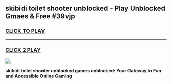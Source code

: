 
## skibidi toilet shooter unblocked - Play Unblocked Gmaes & Free #39vjp
<h3>
<a href="https://news.freeplayer.one?title=skibidi_toilet_shooter_unblocked&ref=03M">CLICK TO PLAY</a></h3>
<hr>

<h3>
<a href="https://news.freeplayer.one?title=skibidi_toilet_shooter_unblocked&ref=03M">CLICK 2 PLAY</a>
  
</h3>

<a href="https://news.freeplayer.one?title=skibidi_toilet_shooter_unblocked&ref=03M"><img src="https://clearcache.store/games.png"></a>


**skibidi toilet shooter unblocked games unblocked: Your Gateway to Fun and Accessible Online Gaming**

